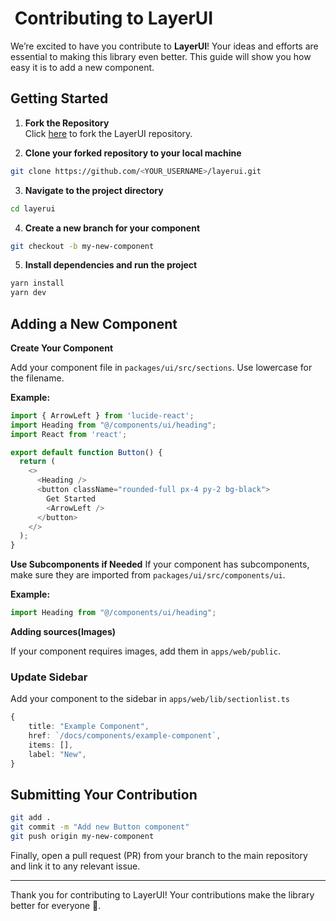 # ️ Contributing to LayerUI

We’re excited to have you contribute to **LayerUI**! Your ideas and efforts are essential to making this library even better. This guide will show you how easy it is to add a new component.

## Getting Started

1. **Fork the Repository**  
   Click [here](https://github.com/Layer-UI/LayerUI/fork) to fork the LayerUI repository.

2. **Clone your forked repository to your local machine**
```bash
git clone https://github.com/<YOUR_USERNAME>/layerui.git
```

3. **Navigate to the project directory**

```bash
cd layerui
```

4. **Create a new branch for your component**

```bash
git checkout -b my-new-component
```

5. **Install dependencies and run the project**

```bash
yarn install
yarn dev
```

## Adding a New Component

**Create Your Component**

Add your component file in `packages/ui/src/sections`. Use lowercase for the filename.

**Example:**

```typescript
import { ArrowLeft } from 'lucide-react';
import Heading from "@/components/ui/heading";
import React from 'react';

export default function Button() {
  return (
    <>
      <Heading />
      <button className="rounded-full px-4 py-2 bg-black">
        Get Started
        <ArrowLeft />
      </button>
    </>
  );
}

```

**Use Subcomponents if Needed**
If your component has subcomponents, make sure they are imported from `packages/ui/src/components/ui`.

**Example:**

```typescript
import Heading from "@/components/ui/heading";
```

**Adding sources(Images)**

If your component requires images, add them in `apps/web/public`.

### Update Sidebar

Add your component to the sidebar in `apps/web/lib/sectionlist.ts`

```typescript
{
    title: "Example Component",
    href: `/docs/components/example-component`,
    items: [],
    label: "New",
}
```

## Submitting Your Contribution

```bash
git add .
git commit -m "Add new Button component"
git push origin my-new-component

```

Finally, open a pull request (PR) from your branch to the main repository and link it to any relevant issue.

---

Thank you for contributing to LayerUI! Your contributions make the library better for everyone 🚀.